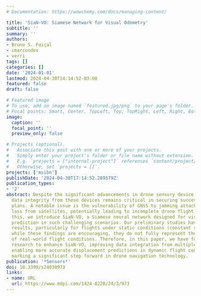 ```yaml
---
# Documentation: https://wowchemy.com/docs/managing-content/

title: 'SiaN-VO: Siamese Network for Visual Odometry'
subtitle: ''
summary: ''
authors:
- Bruno S. Faiçal
- cmarcondes
- verri
tags: []
categories: []
date: '2024-01-01'
lastmod: 2024-04-30T14:14:52-03:00
featured: false
draft: false

# Featured image
# To use, add an image named `featured.jpg/png` to your page's folder.
# Focal points: Smart, Center, TopLeft, Top, TopRight, Left, Right, BottomLeft, Bottom, BottomRight.
image:
  caption: ''
  focal_point: ''
  preview_only: false

# Projects (optional).
#   Associate this post with one or more of your projects.
#   Simply enter your project's folder or file name without extension.
#   E.g. `projects = ["internal-project"]` references `content/project/deep-learning/index.md`.
#   Otherwise, set `projects = []`.
projects: ['msibn']
publishDate: '2024-04-30T17:14:52.289579Z'
publication_types:
- '2'
abstract: Despite the significant advancements in drone sensory device reliability,
  data integrity from these devices remains critical in securing successful flight
  plans. A notable issue is the vulnerability of GNSS to jamming attacks or signal
  loss from satellites, potentially leading to incomplete drone flight plans. To address
  this, we introduce SiaN-VO, a Siamese neural network designed for visual odometry
  prediction in such challenging scenarios. Our preliminary studies have shown promising
  results, particularly for flights under static conditions (constant speed and altitude);
  while these findings are encouraging, they do not fully represent the complexities
  of real-world flight conditions. Therefore, in this paper, we have furthered our
  research to enhance SiaN-VO, improving data integration from multiple sensors and
  enabling more accurate displacement predictions in dynamic flight conditions, thereby
  marking a significant step forward in drone navigation technology.
publication: '*Sensors*'
doi: 10.3390/s24030973
links:
- name: URL
  url: https://www.mdpi.com/1424-8220/24/3/973
---
```

